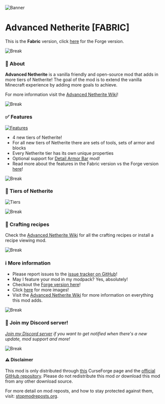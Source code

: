 ![Banner](https://i.postimg.cc/DZ2ShqTP/Advanced-Netherite-Banner-V11fabric.png)
# Advanced Netherite [FABRIC]

This is the **Fabric** version, click [here](https://www.curseforge.com/minecraft/mc-mods/advanced-netherite) for the Forge version.

![Break](https://i.postimg.cc/FKmD9Nbm/advancednetheritebreak.png)
### 📖 About
**Advanced Netherite** is a vanilla friendly and open-source mod that adds in more tiers of Netherite!
The goal of the mod is to extend the vanilla Minecraft experience by adding more goals to achieve.

For more information visit the [Advanced Netherite Wiki](https://github.com/Autovw/AdvancedNetherite/wiki)!

![Break](https://i.postimg.cc/FKmD9Nbm/advancednetheritebreak.png)
### ✅ Features

[![Features](https://i.postimg.cc/MTdvpvZ2/Advanced-Netherite-Features-V11fabric.png)](https://github.com/Autovw/AdvancedNetherite/wiki)

* 4 new tiers of Netherite!
* For all new tiers of Netherite there are sets of tools, sets of armor and blocks
* Every Netherite tier has its own unique properties
* Optional support for [Detail Armor Bar](https://www.curseforge.com/minecraft/mc-mods/detail-armor-bar) mod!
* Read more about the features in the Fabric version vs the Forge version [here](https://github.com/Autovw/AdvancedNetheriteFabric/wiki/Features:-Fabric-vs-Forge)!

![Break](https://i.postimg.cc/FKmD9Nbm/advancednetheritebreak.png)
### 💎 Tiers of Netherite

![Tiers](https://i.postimg.cc/d3SF5SZS/Advanced-Netherite-Types-Of-Netherite-Updated.png)

![Break](https://i.postimg.cc/FKmD9Nbm/advancednetheritebreak.png)
### 🔨 Crafting recipes
Check the [Advanced Netherite Wiki](https://github.com/Autovw/AdvancedNetherite/wiki/Crafting-Recipes) for all the crafting recipes or install a recipe viewing mod.

![Break](https://i.postimg.cc/FKmD9Nbm/advancednetheritebreak.png)
### ℹ More information
* Please report issues to the [issue tracker on GitHub](https://github.com/Autovw/AdvancedNetheriteFabric/issues)!
* May I feature your mod in my modpack? Yes, absolutely!
* Checkout the [Forge version here](https://www.curseforge.com/minecraft/mc-mods/advanced-netherite)!
* Click [here](https://www.curseforge.com/minecraft/mc-mods/advanced-netherite-fabric/screenshots) for more images!
* Visit the [Advanced Netherite Wiki](https://github.com/Autovw/AdvancedNetherite/wiki) for more information on everything this mod adds.

![Break](https://i.postimg.cc/FKmD9Nbm/advancednetheritebreak.png)
### 💬 Join my Discord server!
*[Join my Discord server](https://discord.gg/KP3BBatuw5) if you want to get notified when there's a new update, mod support and more!*

![Break](https://i.postimg.cc/FKmD9Nbm/advancednetheritebreak.png)
#### ⚠️ Disclaimer
This mod is only distributed through [this](https://www.curseforge.com/minecraft/mc-mods/advanced-netherite) CurseForge page and the [official GitHub repository](https://github.com/Autovw/AdvancedNetherite/releases).
Please do not redistribute this mod *or* download this mod from any other download source.

For more detail on mod reposts, and how to stay protected against them, visit: [stopmodreposts.org](https://stopmodreposts.org).

